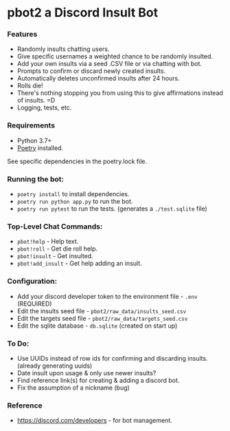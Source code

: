 # pbot2 a Discord Insult Bot

### Features

* Randomly insults chatting users.
* Give specific usernames a weighted chance to be randomly insulted.
* Add your own insults via a seed .CSV file or via chatting with bot.
* Prompts to confirm or discard newly created insults.
* Automatically deletes unconfirmed insults after 24 hours.
* Rolls die!
* There's nothing stopping you from using this to give affirmations instead of insults. =D
* Logging, tests, etc.

### Requirements
* Python 3.7+
* [Poetry](https://python-poetry.org/) installed.

See specific dependencies in the poetry.lock file.

### Running the bot:

* `poetry install` to install dependencies.
* `poetry run python app.py` to run the bot.
* `poetry run pytest` to run the tests. (generates a `./test.sqlite` file)

### Top-Level Chat Commands:

* `pbot!help` - Help text.
* `pbot!roll` - Get die roll help.
* `pbot!insult` - Get insulted.
* `pbot!add_insult` - Get help adding an insult.

### Configuration:

* Add your discord developer token to the environment file - `.env` (REQUIRED)
* Edit the insults seed file - `pbot2/raw_data/insults_seed.csv`
* Edit the targets seed file - `pbot2/raw_data/targets_seed.csv`
* Edit the sqlite database - `db.sqlite` (created on start up)

### To Do:

* Use UUIDs instead of row ids for confirming and discarding insults. (already generating uuids)
* Date insult upon usage & only use newer insults?
* Find reference link(s) for creating & adding a discord bot.
* Fix the assumption of a nickname (bug)

### Reference

* https://discord.com/developers - for bot management.
